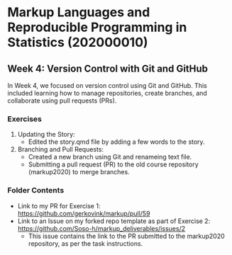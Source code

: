 # Markup Languages and Reproducible Programming in Statistics (202000010)

## **Week 4: Version Control with Git and GitHub**

In Week 4, we focused on version control using Git and GitHub. This included learning how to manage repositories, create branches, and collaborate using pull requests (PRs).

### **Exercises**
1. Updating the Story:
   - Edited the story.qmd file by adding a few words to the story.
2. Branching and Pull Requests:
   - Created a new branch using Git and renameing text file.
   - Submitting a pull request (PR) to the old course repository (markup2020) to merge branches.

### **Folder Contents**
- Link to my PR for Exercise 1: https://github.com/gerkovink/markup/pull/59
- Link to an Issue on my forked repo template as part of Exercise 2: https://github.com/Soso-h/markup_deliverables/issues/2
  - This issue contains the link to the PR submitted to the markup2020 repository, as per the task instructions.

